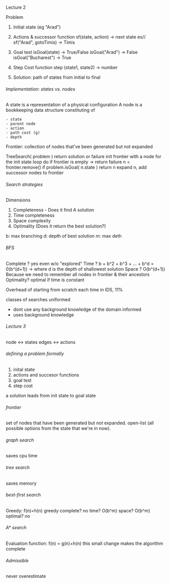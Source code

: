 Lecture 2

Problem
1) Initial state (eg "Arad")
2) Actions & successor function 
	sf(state, action) -> next state
	ex// sf("Arad", gotoTimis) -> Timis 
3) Goal test 
	isGoal(state) -> True/False
	isGoal("Arad") -> False
	isGoal("Bucharest") -> True

4) Step Cost function
	step (state1, state2) -> number

5) Solution: path of states from initial to final

<h6>Implementation: states vs. nodes</h6>
A state is a representation of a physical configuration
A node is a bookkeeping data structure constituting of
	
	- state
	- parent node
	- action
	- path cost (g)
	- depth

Frontier: collection of nodes that've been generated but not expanded

TreeSearch( problem ) return solution or failure
	init frontier with a node for the init state
	loop do
		if frontier is empty -> return failure
		n = frontier.remove()
		if problem.isGoal( n.state ) return n
		expand n, add successor nodes to frontier
		
<h6>Search strategies</h6>

Dimensions
1) Completeness - Does it find A solution
2) Time completeness
3) Space complexity
4) Optimality (Does it return the best solution?)

b: max branching
d: depth of best solution
m: max deth

<h6>BFS</h6>
Complete ? yes even w/o "explored"
Time ? b + b^2 + b^3 + ... + b^d = 0(b^(d+1)) -> where d is the depth of shallowest solution
Space ? O(b^(d+1)) Because we need to remember all nodes in frontier & their ancestors
Optimality? optimal if time is constant

Overhead of starting from scratch each time in IDS, 11%

classes of searches
uniformed
 - dont use any background knowledge of the domain
informed 
- uses background knowledge

<h6>Lecture 3</h6>

node <-> states
edges <-> actions

<h6>defining a problem formally</h6>

1. inital state
2. actions and succesor functions
3. goal test
4. step cost

a solution leads from init state to goal state

<h6>frontier</h6>
set of nodes that have been generated but not expanded. open-list (all possible options from the state that we're in now).

<h6>graph search</h6>
saves cpu time

<h6>tree search</h6>
saves memory

<h6>best-first search</h6>
Greedy: f(n)=h(n)
greedy
complete? no
time? O(b^m)
space? O(b^m)
optimal? no

<h6>A* search</h6>
Evaluation function: f(n) = g(n)+h(n)
this small change makes the algorithm complete

<h6>Admissible</h6>
never overestimate















